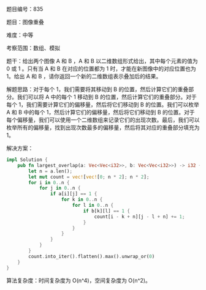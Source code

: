 题目编号：835

题目：图像重叠

难度：中等

考察范围：数组、模拟

题干：给出两个图像 A 和 B ，A 和 B 以二维数组形式给出，其中每个元素的值为 0 或 1 。只有当 A 和 B 在对应的位置都为 1 时，才能在新图像中的对应位置也为 1。给出 A 和 B ，请你返回一个新的二维数组表示叠加后的结果。

解题思路：对于每个 1，我们需要将其移动到 B 的位置，然后计算它们的重叠部分。我们可以将 A 中的每个 1 移动到 B 的位置，然后计算它们的重叠部分。对于每个 1，我们需要计算它们的偏移量，然后将它们移动到 B 的位置。我们可以枚举 A 和 B 中的每个 1，然后计算它们的偏移量，然后将它们移动到 B 的位置。对于每个偏移量，我们可以使用一个二维数组来记录它们的出现次数。最后，我们可以枚举所有的偏移量，找到出现次数最多的偏移量，然后将其对应的重叠部分填充为 1。

解决方案：

```rust
impl Solution {
    pub fn largest_overlap(a: Vec<Vec<i32>>, b: Vec<Vec<i32>>) -> i32 {
        let n = a.len();
        let mut count = vec![vec![0; n * 2]; n * 2];
        for i in 0..n {
            for j in 0..n {
                if a[i][j] == 1 {
                    for k in 0..n {
                        for l in 0..n {
                            if b[k][l] == 1 {
                                count[i - k + n][j - l + n] += 1;
                            }
                        }
                    }
                }
            }
        }
        count.into_iter().flatten().max().unwrap_or(0)
    }
}
```

算法复杂度：时间复杂度为 O(n^4)，空间复杂度为 O(n^2)。